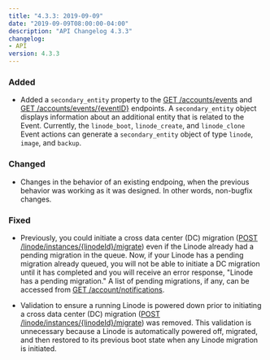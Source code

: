 ```yaml
---
title: "4.3.3: 2019-09-09"
date: "2019-09-09T08:00:00-04:00"
description: "API Changelog 4.3.3"
changelog:
- API
version: 4.3.3
---
```


### Added

- Added a `secondary_entity` property to the [GET /accounts/events](/api/v4/account-events) and [GET /accounts/events/{eventID}](/api/v4/account-events-event-id) endpoints. A `secondary_entity` object displays information about an additional entity that is related to the Event. Currently, the `linode_boot`, `linode_create`, and `linode_clone` Event actions can generate a `secondary_entity` object of type `linode`, `image`, and `backup`.

### Changed

- Changes in the behavior of an existing endpoing, when the previous behavior was working as it was designed. In other words, non-bugfix changes.

### Fixed

- Previously, you could initiate a cross data center (DC) migration ([POST /linode/instances/{linodeId}/migrate](/api/v4/linode-instances-linode-id-migrate/#post)) even if the Linode already had a pending migration in the queue. Now, if your Linode has a pending migration already queued, you will not be able to initiate a DC migration until it has completed and you will receive an error response, "Linode has a pending migration."  A list of pending migrations, if any, can be accessed from [GET /account/notifications](/api/v4/account-notifications ).

- Validation to ensure a running Linode is powered down prior to initiating a cross data center (DC) migration ([POST /linode/instances/{linodeId}/migrate](/api/v4/linode-instances-linode-id-migrate/#post)) was removed. This validation is unnecessary because a Linode is automatically powered off, migrated, and then restored to its previous boot state when any Linode migration is initiated.
